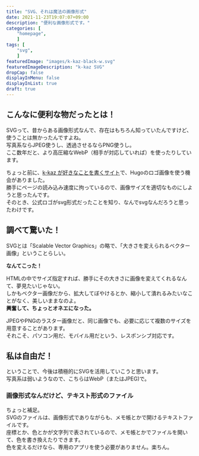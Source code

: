 ```yaml
---
title: "SVG、それは魔法の画像形式"
date: 2021-11-23T19:07:07+09:00
description: "便利な画像形式です。"
categories: [
    "homepage",
    ]
tags: [
    "svg",
    ]
featuredImage: "images/k-kaz-black-w.svg"
featuredImageDescription: "k-kaz SVG"
dropCap: false
displayInMenu: false
displayInList: true
draft: true
---
```

## こんなに便利な物だったとは！
SVGって、昔からある画像形式なんで、存在はもちろん知っていたんですけど、使うことは無かったんですよね。  
写真系ならJPEG使うし、透過させるならPNG使うし。  
ここ数年だと、より高圧縮なWebP（相手が対応していれば）を使ったりしています。  

ちょっと前に、[k-kaz が好きなことを書くサイト](https://k-kaz.netlify.com)で、Hugoのロゴ画像を使う機会がありました。  
勝手にページの読み込み速度に拘っているので、画像サイズを適切なものにしようと思ったんです。  
そのとき、公式ロゴがsvg形式だったことを知り、なんでsvgなんだろうと思ったわけです。

## 調べて驚いた！
SVGとは「Scalable Vector Graphics」の略で、「大きさを変えられるベクター画像」ということらしい。

**なんてこった！**

HTMLの中でサイズ指定すれば、勝手にその大きさに画像を変えてくれるなんて、夢見たいじゃない。  
しかもベクター画像だから、拡大してぼやけるとか、縮小して潰れるみたいなことがなく、美しいままなのよ。  
**興奮して、ちょっとオネエになった。**

JPEGやPNGのラスター画像だと、同じ画像でも、必要に応じて複数のサイズを用意することがあります。  
それこそ、パソコン用だ、モバイル用だという、レスポンシブ対応です。

## 私は自由だ！
ということで、今後は積極的にSVGを活用していこうと思います。  
写真系は弱いようなので、こちらはWebP（またはJPEG)で。

### 画像形式なんだけど、テキスト形式のファイル
ちょっと補足。  
SVGのファイルは、画像形式でありながらも、メモ帳とかで開けるテキストファイルです。  
座標とか、色とかが文字列で表されているので、メモ帳とかでファイルを開いて、色を書き換えたりできます。  
色を変えるだけなら、専用のアプリを使う必要がありません。楽ちん。
